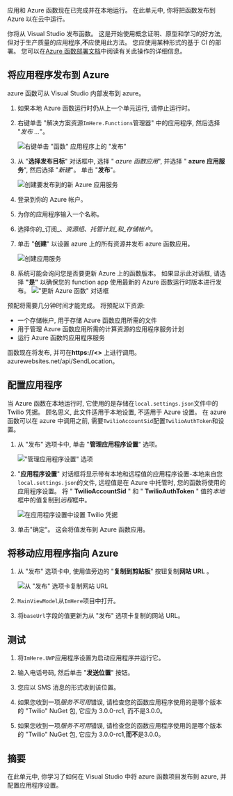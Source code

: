 应用和 Azure 函数现在已完成并在本地运行。 在此单元中, 你将把函数发布到 Azure 以在云中运行。

你将从 Visual Studio 发布函数。 这是开始使用概念证明、原型和学习的好方法, 但对于生产质量的应用程序,**不**应使用此方法。 您应使用某种形式的基于 CI 的部署。 您可以在[Azure 函数部署文档](https://docs.microsoft.com/azure/azure-functions/functions-continuous-deployment?azure-portal=true)中阅读有关此操作的详细信息。

## <a name="publishing-your-app-to-azure"></a>将应用程序发布到 Azure

azure 函数可从 Visual Studio 内部发布到 azure。

1. 如果本地 Azure 函数运行时仍从上一个单元运行, 请停止运行时。

1. 右键单击 "解决方案资源`ImHere.Functions`管理器" 中的应用程序, 然后选择 "*发布 ...*"。

    ![右键单击 "函数" 应用程序上的 "发布"](../media/8-right-click-publish.png)

1. 从 "**选择发布目标**" 对话框中, 选择 " *azure 函数应用*", 并选择 " **azure 应用服务**", 然后选择 "*新建*"。 单击 "**发布**"。

    ![创建要发布到的新 Azure 应用服务](../media/8-pick-publish-target.png)

1. 登录到你的 Azure 帐户。

1. 为你的应用程序输入一个名称。

1. 选择你的_订阅_、_资源组_、_托管计划_和_存储帐户_。

1. 单击 "**创建**" 以设置 azure 上的所有资源并发布 azure 函数应用。

    ![创建应用服务](../media/8-create-app-service.png)

1. 系统可能会询问您是否要更新 Azure 上的函数版本。 如果显示此对话框, 请选择 **"是"** 以确保您的 function app 使用最新的 Azure 函数运行时版本进行发布。
    !["更新 Azure 函数" 对话框](../media/8-update-functions-on-azure.png)

预配将需要几分钟时间才能完成。 将预配以下资源:

- 一个存储帐户, 用于存储 Azure 函数应用所需的文件
- 用于管理 Azure 函数应用所需的计算资源的应用程序服务计划
- 运行 Azure 函数的应用程序服务

函数现在将发布, 并可在**https://\<\>** 上进行调用。 azurewebsites.net/api/SendLocation。

## <a name="configuring-your-app"></a>配置应用程序

当 Azure 函数在本地运行时, 它使用的是存储在`local.settings.json`文件中的 Twilio 凭据。 顾名思义, 此文件适用于本地设置, 不适用于 Azure 设置。 在 azure 函数可以在 azure 中调用之前, 需要`TwilioAccountSid`配置`TwilioAuthToken`和设置。

1. 从 "发布" 选项卡中, 单击 "**管理应用程序设置**" 选项。

    !["管理应用程序设置" 选项](../media/8-application-settings-option.png)

1. "**应用程序设置**" 对话框将显示带有本地和远程值的应用程序设置-本地来自您`local.settings.json`的文件, 远程值是在 Azure 中托管时, 您的函数将使用的应用程序设置。 将 " **TwilioAccountSid** " 和 " **TwilioAuthToken** " 值的*本地*框中的值复制到*远程*框中。

    ![在应用程序设置中设置 Twilio 凭据](../media/8-set-creds-in-app-settings.png)

1. 单击"确定"。 这会将值发布到 Azure 函数应用。

## <a name="pointing-the-mobile-app-to-azure"></a>将移动应用程序指向 Azure

1. 从 "发布" 选项卡中, 使用值旁边的 "**复制到剪贴板**" 按钮复制**网站 URL** 。

    ![从 "发布" 选项卡复制网站 URL](../media/8-copy-site-url.png)

1. `MainViewModel`从`ImHere`项目中打开。

1. 将`baseUrl`字段的值更新为从 "发布" 选项卡复制的网站 URL。

## <a name="test-it-out"></a>测试

1. 将`ImHere.UWP`应用程序设置为启动应用程序并运行它。

1. 输入电话号码, 然后单击 "**发送位置**" 按钮。

1. 您应以 SMS 消息的形式收到该位置。

1. 如果您收到一项*服务不可用*错误, 请检查您的函数应用程序使用的是哪个版本的 "Twilio" NuGet 包, 它应为 3.0.0-rc1, 而不是3.0.0。
1. 如果您收到一项*服务不可用*错误, 请检查您的函数应用程序使用的是哪个版本的 "Twilio" NuGet 包, 它应为 3.0.0-rc1,**而不**是3.0.0。

## <a name="summary"></a>摘要

在此单元中, 你学习了如何在 Visual Studio 中将 azure 函数项目发布到 azure, 并配置应用程序设置。